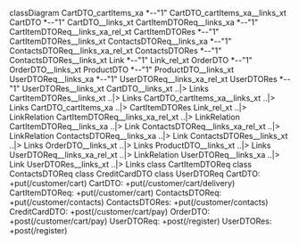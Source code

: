 classDiagram
  CartDTO_cartItems_xa *--"1" CartDTO_cartItems_xa__links_xt
  CartDTO *--"1" CartDTO__links_xt
  CartItemDTOReq__links_xa *--"1" CartItemDTOReq__links_xa_rel_xt
  CartItemDTORes *--"1" CartItemDTORes__links_xt
  ContactsDTOReq__links_xa *--"1" ContactsDTOReq__links_xa_rel_xt
  ContactsDTORes *--"1" ContactsDTORes__links_xt
  Link *--"1" Link_rel_xt
  OrderDTO *--"1" OrderDTO__links_xt
  ProductDTO *--"1" ProductDTO__links_xt
  UserDTOReq__links_xa *--"1" UserDTOReq__links_xa_rel_xt
  UserDTORes *--"1" UserDTORes__links_xt
  CartDTO__links_xt ..|> Links
  CartItemDTORes__links_xt ..|> Links
  CartDTO_cartItems_xa__links_xt ..|> Links
  CartDTO_cartItems_xa ..|> CartItemDTORes
  Link_rel_xt ..|> LinkRelation
  CartItemDTOReq__links_xa_rel_xt ..|> LinkRelation
  CartItemDTOReq__links_xa ..|> Link
  ContactsDTOReq__links_xa_rel_xt ..|> LinkRelation
  ContactsDTOReq__links_xa ..|> Link
  ContactsDTORes__links_xt ..|> Links
  OrderDTO__links_xt ..|> Links
  ProductDTO__links_xt ..|> Links
  UserDTOReq__links_xa_rel_xt ..|> LinkRelation
  UserDTOReq__links_xa ..|> Link
  UserDTORes__links_xt ..|> Links
  class CartItemDTOReq
  class ContactsDTOReq
  class CreditCardDTO
  class UserDTOReq
  CartDTO: +put(/customer/cart)
  CartDTO: +put(/customer/cart/delivery)
  CartItemDTOReq: +put(/customer/cart)
  ContactsDTOReq: +put(/customer/contacts)
  ContactsDTORes: +put(/customer/contacts)
  CreditCardDTO: +post(/customer/cart/pay)
  OrderDTO: +post(/customer/cart/pay)
  UserDTOReq: +post(/register)
  UserDTORes: +post(/register)